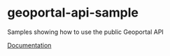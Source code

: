 # geoportal-api-sample
Samples showing how to use the public Geoportal API

[Documentation](https://geoinfo-applications.github.io/geoportal-api-sample/)
